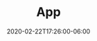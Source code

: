 ---
title: "App"
description: "Simple online graph paper with basic drafting tools. Easy to use. Create your own precision drawings, floor plans, and blueprints for free."
layout: "app"
date: 2020-02-22T17:26:00-06:00
version: "0.3.1"
---